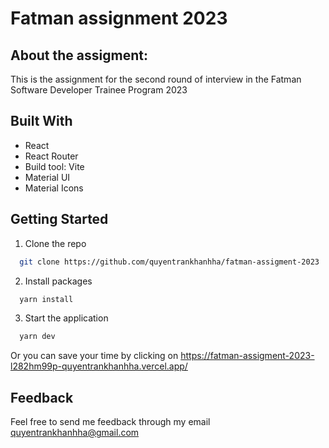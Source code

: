 # Fatman assignment 2023

## About the assigment:

This is the assignment for the second round of interview in the Fatman Software Developer Trainee Program 2023

## Built With

- React
- React Router
- Build tool: Vite
- Material UI
- Material Icons

## Getting Started

1. Clone the repo

```sh
  git clone https://github.com/quyentrankhanhha/fatman-assigment-2023
```

2. Install packages

```sh
  yarn install
```

3. Start the application

```sh
  yarn dev
```

Or you can save your time by clicking on https://fatman-assigment-2023-l282hm99p-quyentrankhanhha.vercel.app/

## Feedback

Feel free to send me feedback through my email quyentrankhanhha@gmail.com

